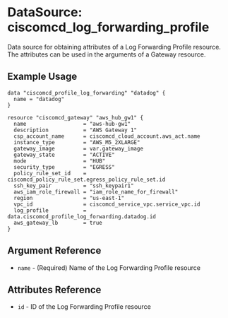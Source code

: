 # DataSource: ciscomcd_log_forwarding_profile
Data source for obtaining attributes of a Log Forwarding Profile resource.  The attributes can be used in the arguments of a Gateway resource.

## Example Usage
```hcl
data "ciscomcd_profile_log_forwarding" "datadog" {
  name = "datadog"
}

resource "ciscomcd_gateway" "aws_hub_gw1" {
  name                  = "aws-hub-gw1"
  description           = "AWS Gateway 1"
  csp_account_name      = ciscomcd_cloud_account.aws_act.name
  instance_type         = "AWS_M5_2XLARGE"
  gateway_image         = var.gateway_image
  gateway_state         = "ACTIVE"
  mode                  = "HUB"
  security_type         = "EGRESS"
  policy_rule_set_id    = ciscomcd_policy_rule_set.egress_policy_rule_set.id
  ssh_key_pair          = "ssh_keypair1"
  aws_iam_role_firewall = "iam_role_name_for_firewall"
  region                = "us-east-1"
  vpc_id                = ciscomcd_service_vpc.service_vpc.id
  log_profile           = data.ciscomcd_profile_log_forwarding.datadog.id
  aws_gateway_lb        = true
}
```

## Argument Reference
* `name` - (Required) Name of the Log Forwarding Profile resource

## Attributes Reference
* `id` - ID of the Log Forwarding Profile resource
